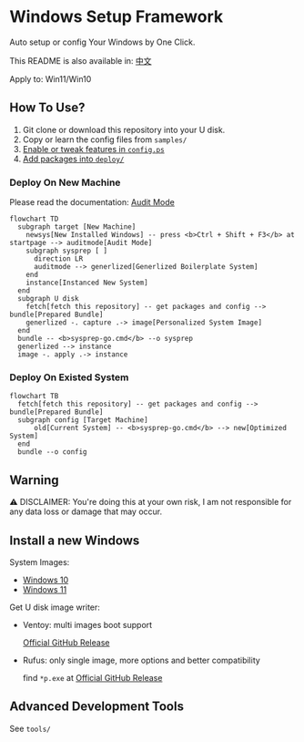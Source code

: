 # Windows Setup Framework

Auto setup or config Your Windows by One Click.

This README is also available in: [中文](./README_ZH.md)

Apply to: Win11/Win10

## How To Use?

1. Git clone or download this repository into your U disk.
2. Copy or learn the config files from `samples/`
3. [Enable or tweak features in `config.ps`](./features/README.md)
4. [Add packages into `deploy/`](./deploy/README.md)

### Deploy On New Machine

Please read the documentation: [Audit Mode](https://learn.microsoft.com/en-us/windows-hardware/manufacture/desktop/boot-windows-to-audit-mode-or-oobe)

```mermaid
flowchart TD
  subgraph target [New Machine]
    newsys[New Installed Windows] -- press <b>Ctrl + Shift + F3</b> at startpage --> auditmode[Audit Mode]
    subgraph sysprep [ ]
      direction LR
      auditmode --> generlized[Generlized Boilerplate System]
    end
    instance[Instanced New System]
  end
  subgraph U disk
    fetch[fetch this repository] -- get packages and config --> bundle[Prepared Bundle]
    generlized -. capture .-> image[Personalized System Image]
  end
  bundle -- <b>sysprep-go.cmd</b> --o sysprep
  generlized --> instance
  image -. apply .-> instance
```

### Deploy On Existed System

```mermaid
flowchart TB
  fetch[fetch this repository] -- get packages and config --> bundle[Prepared Bundle]
  subgraph config [Target Machine]
      old[Current System] -- <b>sysprep-go.cmd</b> --> new[Optimized System]
  end
  bundle --o config
```

## Warning

⚠️ DISCLAIMER: You're doing this at your own risk, I am not responsible for any data loss or damage that may occur.

## Install a new Windows

System Images:

- [Windows 10](https://www.microsoft.com/software-download/windows10)
- [Windows 11](https://www.microsoft.com/software-download/windows11)

Get U disk image writer:

- Ventoy: multi images boot support

  [Official GitHub Release](https://github.com/ventoy/Ventoy/releases/latest)

- Rufus: only single image, more options and better compatibility

  find `*p.exe` at [Official GitHub Release](https://github.com/pbatard/rufus/releases/latest)

## Advanced Development Tools

See `tools/`

